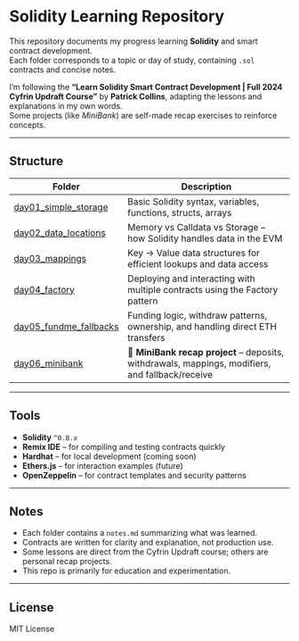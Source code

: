 # Solidity Learning Repository

This repository documents my progress learning **Solidity** and smart contract development.  
Each folder corresponds to a topic or day of study, containing `.sol` contracts and concise notes.

I’m following the **“Learn Solidity Smart Contract Development | Full 2024 Cyfrin Updraft Course”** by **Patrick Collins**, adapting the lessons and explanations in my own words.  
Some projects (like *MiniBank*) are self-made recap exercises to reinforce concepts.

---

## Structure

| Folder | Description |
|---------|--------------|
| [day01_simple_storage](day01_simple_storage/) | Basic Solidity syntax, variables, functions, structs, arrays |
| [day02_data_locations](day02_data_locations/) | Memory vs Calldata vs Storage – how Solidity handles data in the EVM |
| [day03_mappings](day03_mappings/) | Key → Value data structures for efficient lookups and data access |
| [day04_factory](day04_factory/) | Deploying and interacting with multiple contracts using the Factory pattern |
| [day05_fundme_fallbacks](day05_fundme_fallbacks/) | Funding logic, withdraw patterns, ownership, and handling direct ETH transfers |
| [day06_minibank](day06_minibank/) | 🏦 **MiniBank recap project** – deposits, withdrawals, mappings, modifiers, and fallback/receive |

---

## Tools

- **Solidity** `^0.8.x`
- **Remix IDE** – for compiling and testing contracts quickly
- **Hardhat** – for local development (coming soon)
- **Ethers.js** – for interaction examples (future)
- **OpenZeppelin** – for contract templates and security patterns

---

## Notes

- Each folder contains a `notes.md` summarizing what was learned.
- Contracts are written for clarity and explanation, not production use.
- Some lessons are direct from the Cyfrin Updraft course; others are personal recap projects.
- This repo is primarily for education and experimentation.

---

## License  

MIT License
